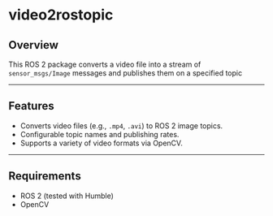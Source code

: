 # video2rostopic

## Overview
This ROS 2 package converts a video file into a stream of `sensor_msgs/Image` messages and publishes them on a specified topic

---

## Features
- Converts video files (e.g., `.mp4`, `.avi`) to ROS 2 image topics.
- Configurable topic names and publishing rates.
- Supports a variety of video formats via OpenCV.

---

## Requirements
- ROS 2 (tested with Humble)
- OpenCV 


